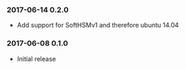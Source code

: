 ### 2017-06-14 0.2.0
* Add support for SoftHSMv1 and therefore ubuntu 14.04 

### 2017-06-08 0.1.0
* Initial release

